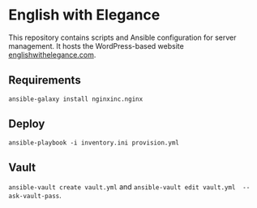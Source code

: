 # English with Elegance

This repository contains scripts and Ansible configuration for server management. It hosts the WordPress-based website [englishwithelegance.com](www.englishwithelegance.com).

## Requirements

`ansible-galaxy install nginxinc.nginx`

## Deploy

`ansible-playbook -i inventory.ini provision.yml`

## Vault

`ansible-vault create vault.yml` and `ansible-vault edit vault.yml  --ask-vault-pass`.
